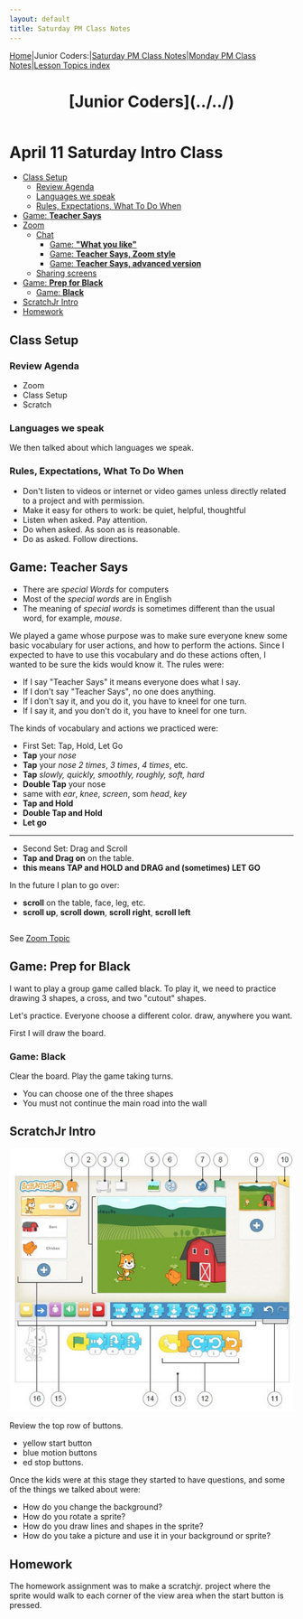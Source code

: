 ```yaml
---
layout: default
title: Saturday PM Class Notes
---
```


[Home](../../)|Junior Coders:|[Saturday PM Class Notes](../saturday_pm)|[Monday PM Class Notes](../monday_pm)|[Lesson Topics index](../lessons)

<header>
 <h1>
   [Junior Coders](../../)
 </h1>
</header>

<h1> April 11 Saturday Intro Class </h1>

* [Class Setup](#class-setup)
  * [Review Agenda](#review-agenda)
  * [Languages we speak](#languages-we-speak)
  * [Rules, Expectations, What To Do When](#rules-expectations-what-to-do-when)
* [Game: **Teacher Says**](#game-teacher-says)
* [Zoom](#zoom)
  * [Chat](#chat)
    * [Game: **"What you like"**](#game-what-you-like)
    * [Game: **Teacher Says, Zoom style**](#game-teacher-says-zoom-style)
    * [Game: **Teacher Says, advanced version**](#game-teacher-says-advanced-version)
  * [Sharing screens](#sharing-screens)
* [Game: **Prep for Black**](#game-prep-for-black)
  * [Game: **Black**](#game-black)
* [ScratchJr Intro](#scratchjr-intro)
* [Homework](#homework)


## Class Setup

### Review Agenda

* Zoom
* Class Setup
* Scratch

### Languages we speak


We then talked about which languages we speak.


### Rules, Expectations, What To Do When

-   Don't listen to videos or internet or video games unless directly related to a project and with permission.
-   Make it easy for others to work: be quiet, helpful, thoughtful
-   Listen when asked. Pay attention.
-   Do when asked. As soon as is reasonable.
-   Do as asked. Follow directions.

## Game: **Teacher Says**

-   There are _special Words_ for computers
-   Most of the _special words_ are in English
-   The meaning of _special words_ is sometimes different than the usual word, for example, _mouse_.

We played a game whose purpose was to make sure everyone knew some basic vocabulary for user actions, and how to perform the actions. Since I expected to have to use this vocabulary and do these actions often, I wanted to be sure the kids would know it. The rules were:

- If I say "Teacher Says" it means everyone does what I say.
- If I don't say "Teacher Says", no one does anything.
- If I don't say it, and you do it, you have to kneel for one turn.
- If I  say it, and you don't do it, you have to kneel for one turn.

The kinds of vocabulary and actions we practiced were:
-   First Set: Tap, Hold, Let Go
-   **Tap** your _nose_
-   **Tap** your _nose_ _2 times_, _3 times_, _4 times_, etc.
-   **Tap**  *slowly, quickly, smoothly, roughly, soft, hard*
-   **Double Tap** your nose
-   same with _ear_, _knee_, _screen_, som _head_, _key_
-   **Tap and Hold**
-   **Double Tap and Hold**
-   **Let go**
****
-   Second Set: Drag and Scroll
-   **Tap and Drag on** on the table.
-   **this means TAP and HOLD and DRAG and (sometimes) LET GO**

In the future I plan to go over:

-   **scroll** on the table, face, leg, etc.
-   **scroll up**, **scroll down**, **scroll right**, **scroll left**



##

See [Zoom Topic](../lessons/jc_a_004.md)

## Game: **Prep for Black**

I want to play a group game called black. To play it, we need to practice drawing 3 shapes, a cross, and two "cutout" shapes.

Let's practice. Everyone choose a different color. draw, anywhere you want. 

First I will draw the board.

### Game: **Black**

Clear the board. Play the game taking turns.

* You can choose one of the three shapes
* You must not continue the main road into the wall




## ScratchJr Intro


![scratchjrinterface](./jc_a_001_scratchjrinterface.jpg)

Review the top row of buttons.

- yellow start button
- blue motion buttons
- ed stop buttons.

Once the kids were at this stage they started to have questions, and some of the things we talked about were:

- How do you change the background?
- How do you rotate a sprite?
- How do you draw lines and shapes in the sprite?
- How do you take a picture and use it in your background or sprite?

## Homework

The homework assignment was to make a scratchjr. project where the sprite would walk to each corner of the view area when the start button is pressed.



